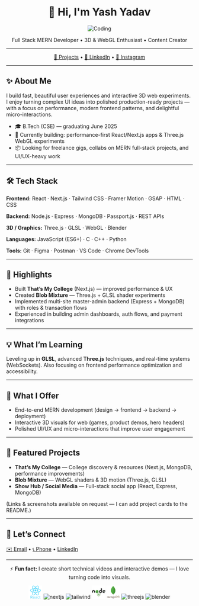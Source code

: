 <h1 align="center">👋 Hi, I'm <strong>Yash Yadav</strong></h1>

<p align="center"><img src="https://cdn.dribbble.com/users/1162077/screenshots/3848914/programmer.gif" alt="Coding" width="360"/></p>

<p align="center">Full Stack MERN Developer • 3D & WebGL Enthusiast • Content Creator</p>

---

<div align="center">
  <!-- Links / CTAs -->
  <a href="https://github.com/yaduwanshiyash?tab=repositories" target="_blank">🔗 Projects</a> •
  <a href="https://www.linkedin.com/in/yash-yaduwanshi-210864279/" target="_blank">💼 LinkedIn</a> •
  <a href="https://www.instagram.com/mr_yash_.yadav" target="_blank">📸 Instagram</a>
</div>

---

## ✨ About Me

I build fast, beautiful user experiences and interactive 3D web experiments. I enjoy turning complex UI ideas into polished production-ready projects — with a focus on performance, modern frontend patterns, and delightful micro-interactions.

* 🎓 B.Tech (CSE) — graduating June 2025
* 🧰 Currently building: performance-first React/Next.js apps & Three.js WebGL experiments
* 📦 Looking for freelance gigs, collabs on MERN full-stack projects, and UI/UX-heavy work

---

## 🛠️ Tech Stack

**Frontend:** React · Next.js · Tailwind CSS · Framer Motion · GSAP · HTML · CSS

**Backend:** Node.js · Express · MongoDB · Passport.js · REST APIs

**3D / Graphics:** Three.js · GLSL · WebGL · Blender

**Languages:** JavaScript (ES6+) · C · C++ · Python

**Tools:** Git · Figma · Postman · VS Code · Chrome DevTools

---

## 🚀 Highlights

* Built **That’s My College** (Next.js) — improved performance & UX
* Created **Blob Mixture** — Three.js + GLSL shader experiments
* Implemented multi-site master-admin backend (Express + MongoDB) with roles & transaction flows
* Experienced in building admin dashboards, auth flows, and payment integrations

---

## 💡 What I’m Learning

Leveling up in **GLSL**, advanced **Three.js** techniques, and real-time systems (WebSockets). Also focusing on frontend performance optimization and accessibility.

---

## 🎯 What I Offer

* End-to-end MERN development (design → frontend → backend → deployment)
* Interactive 3D visuals for web (games, product demos, hero headers)
* Polished UI/UX and micro-interactions that improve user engagement

---

## 📂 Featured Projects

* **That’s My College** — College discovery & resources (Next.js, MongoDB, performance improvements)
* **Blob Mixture** — WebGL shaders & 3D motion (Three.js, GLSL)
* **Show Hub / Social Media** — Full-stack social app (React, Express, MongoDB)

(Links & screenshots available on request — I can add project cards to the README.)

---

## 🤝 Let’s Connect

<p>
  <a href="mailto:yaduwanshiyash11@gmail.com">✉️ Email</a> •
  <a href="tel:+917470419477">📞 Phone</a> •
  <a href="https://www.linkedin.com/in/yash-yaduwanshi-210864279/">LinkedIn</a>
</p>

---

<p align="center">⚡ <strong>Fun fact:</strong> I create short technical videos and interactive demos — I love turning code into visuals.</p>

<!-- Compact skills / badges row -->

<p align="center">
  <img src="https://raw.githubusercontent.com/devicons/devicon/master/icons/react/react-original-wordmark.svg" alt="react" width="36" height="36"/>
  <img src="https://cdn.worldvectorlogo.com/logos/nextjs-2.svg" alt="nextjs" width="36" height="36"/>
  <img src="https://www.vectorlogo.zone/logos/tailwindcss/tailwindcss-icon.svg" alt="tailwind" width="36" height="36"/>
  <img src="https://raw.githubusercontent.com/devicons/devicon/master/icons/nodejs/nodejs-original-wordmark.svg" alt="nodejs" width="36" height="36"/>
  <img src="https://raw.githubusercontent.com/devicons/devicon/master/icons/mongodb/mongodb-original-wordmark.svg" alt="mongodb" width="36" height="36"/>
  <img src="https://threejs.org/files/images/logo.svg" alt="threejs" width="36" height="36"/>
  <img src="https://download.blender.org/branding/community/blender_community_badge_white.svg" alt="blender" width="36" height="36"/>
</p>

